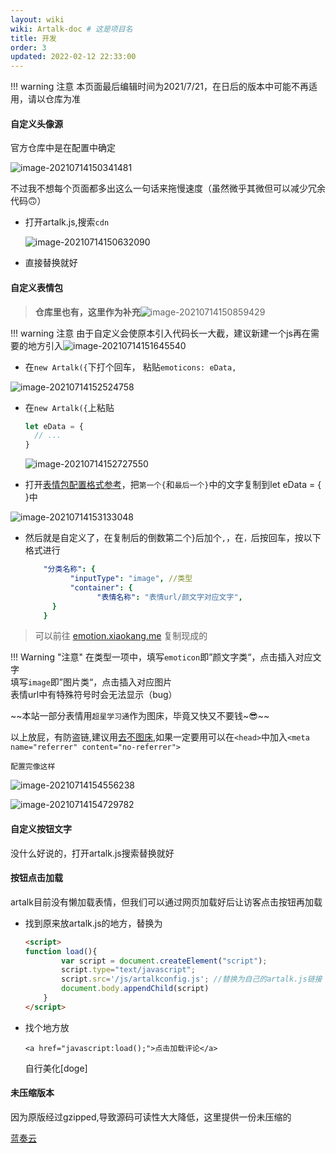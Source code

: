 ```yaml
---
layout: wiki
wiki: Artalk-doc # 这是项目名
title: 开发
order: 3
updated: 2022-02-12 22:33:00
---
```


!!! warning 注意
本页面最后编辑时间为2021/7/21，在日后的版本中可能不再适用，请以仓库为准

#### 自定义头像源

官方仓库中是在配置中确定

![image-20210714150341481](https://raw.thun888.xyz/thun888/tuku/master/img/image-20210714150341481.png)

不过我不想每个页面都多出这么一句话来拖慢速度（虽然微乎其微但可以减少冗余代码🙃）

- 打开artalk.js,搜索`cdn`

  ![image-20210714150632090](https://raw.thun888.xyz/thun888/tuku/master/img/image-20210714150632090.png)

- 直接替换就好

#### 自定义表情包

> **仓库里也有，这里作为补充**![image-20210714150859429](https://raw.thun888.xyz/thun888/tuku/master/img/image-20210714150859429.png)

!!! warning 注意
由于自定义会使原本引入代码长一大截，建议新建一个js再在需要的地方引入![image-20210714151645540](https://raw.thun888.xyz/thun888/tuku/master/img/image-20210714151645540.png)

- 在`new Artalk({`下打个回车，  粘贴`emoticons: eData,`

![image-20210714152524758](https://raw.thun888.xyz/thun888/tuku/master/img/image-20210714152524758.png)

- 在`new Artalk({`上粘贴

  ```js
  let eData = {
    // ...
  }
  ```

  ![image-20210714152727550](https://raw.thun888.xyz/thun888/tuku/master/img/image-20210714152727550.png)

- 打开[表情包配置格式参考](https://raw.fastgit.org/ArtalkJS/Artalk/master/src/assets/emoticons.json)，把`第一个{`和`最后一个}`中的文字复制到let eData = { }中

![image-20210714153133048](https://raw.thun888.xyz/thun888/tuku/master/img/image-20210714153133048.png)

- 然后就是自定义了，在复制后的倒数第二个}后加个`,`，在`，`后按回车，按以下格式进行

  ```yaml
      "分类名称": {
            "inputType": "image", //类型
            "container": {
                  "表情名称": "表情url/颜文字对应文字",
        }
      }
  ```

> 可以前往 [emotion.xiaokang.me](https://emotion.xiaokang.me) 复制现成的

!!! Warning "注意"
在类型一项中，填写`emoticon`即”颜文字类“，点击插入对应文字<br>填写`image`即”图片类“，点击插入对应图片<br>表情url中有特殊符号时会无法显示（bug）<br>

\~\~本站一部分表情用`超星学习通`作为图床，毕竟又快又不要钱~😎~\~

以上放屁，有防盗链,建议用[去不图床](https://7bu.top/),如果一定要用可以在`<head>`中加入`<meta name="referrer" content="no-referrer">`

`配置完像这样`

![image-20210714154556238](https://raw.thun888.xyz/thun888/tuku/master/img/image-20210714154556238.png)

![image-20210714154729782](https://raw.thun888.xyz/thun888/tuku/master/img/image-20210714154729782.png)

#### 自定义按钮文字

没什么好说的，打开artalk.js搜索替换就好

#### 按钮点击加载

artalk目前没有懒加载表情，但我们可以通过网页加载好后让访客点击按钮再加载

- 找到原来放artalk.js的地方，替换为

  ```html
  <script>
  function load(){
          var script = document.createElement("script");
          script.type="text/javascript";
          script.src='/js/artalkconfig.js'; //替换为自己的artalk.js链接
          document.body.appendChild(script)
      }
  </script>
  ```

- 找个地方放

  ```
  <a href="javascript:load();">点击加载评论</a>
  ```

  自行美化\[doge\]

#### 未压缩版本

因为原版经过gzipped,导致源码可读性大大降低，这里提供一份未压缩的

[蓝奏云](https://thun888.lanzoui.com/i5S6dr7379i)